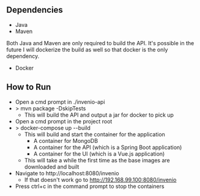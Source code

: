 ## Dependencies
- Java
- Maven

Both Java and Maven are only required to build the API. It's possible in the future I will dockerize the build as well so that docker is the only dependency.

- Docker

## How to Run
- Open a cmd prompt in ./invenio-api
- \> mvn package -DskipTests
  - This will build the API and output a jar for docker to pick up
- Open a cmd prompt in the project root
- \> docker-compose up --build
  - This will build and start the container for the application
    - A container for MongoDB
    - A container for the API (which is a Spring Boot application)
    - A container for the UI (which is a Vue.js application)
  - This will take a while the first time as the base images are downloaded and built
- Navigate to http://localhost:8080/invenio
  - If that doesn't work go to http://192.168.99.100:8080/invenio
- Press ctrl+c in the command prompt to stop the containers
